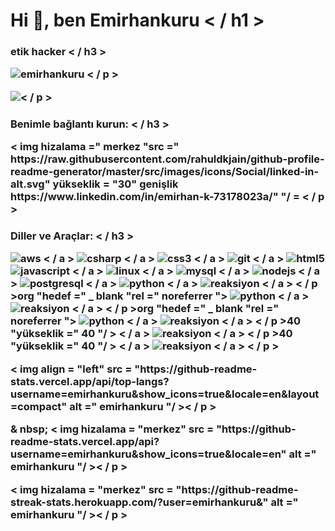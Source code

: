 <h1 hizalama = "merkez" > Hi 👋, ben Emirhankuru < / h1 >
<h3 hizalama = "merkez" > etik hacker < / h3 >

<p hizalama = "sol" > <img src = "https://komarev.com/ghpvc/?username=emirhankuru&label=Profile%20views&color=0e75b6&style=flat" alt =" emirhankuru "/ > < / p >

<p hizalama = "sol" > <bir href = "https://github.com/ryo-ma/github-profile-trophy"><img src =" https://github-profile-trophy.vercel.app/?username=emirhankuru" "emirhankuru" / = >< / p >

<h3 align = "left" > Benimle bağlantı kurun: < / h3 >
<p hizalama = "sol" >
<bir href = "https://linkedin.com/in/https://www.linkedin.com/in/emirhan-k-73178023a/" hedef =" boş ">< img hizalama =" merkez "src =" https://raw.githubusercontent.com/rahuldkjain/github-profile-readme-generator/master/src/images/icons/Social/linked-in-alt.svg" yükseklik = "30" genişlik https://www.linkedin.com/in/emirhan-k-73178023a/" "/ =
< / p >

<h3 hizalama = "sol" > Diller ve Araçlar: < / h3 >
<p hizalama = "sol" > <bir href = "https://aws.amazon.com" hedef =" _ blank "rel =" noreferrer "> <img src = "https://raw.githubusercontent.com/devicons/devicon/master/icons/amazonwebservices/amazonwebservices-original-wordmark.svg" alt =" aws "genişlik =" 40 "yükseklik =" 40 "/ > < / a > <bir href = "https://www.w3schools.com/cs/" hedef =" _ blank "rel =" noreferrer "> <img src = "https://raw.githubusercontent.com/devicons/devicon/master/icons/csharp/csharp-original.svg" alt =" csharp "genişlik =" 40 "yükseklik =" 40 "/ > < / a > <bir href = "https://www.w3schools.com/css/" hedef =" _ blank "rel =" noreferrer "><img src = "https://raw.githubusercontent.com/devicons/devicon/master/icons/css3/css3-original-wordmark.svg" alt =" css3 "genişlik =" 40 "yükseklik =" 40 "/ > < / a > <bir href = "https://git-scm.com/" hedef =" _ blank "rel =" noreferrer "> <img src = "https://www.vectorlogo.zone/logos/git-scm/git-scm-icon.svg" alt =" git "genişlik =" 40 "yükseklik =" 40 "/ > < / a > <bir href = "https://www.w3.org/html/" hedef =" _ blank "rel =" noreferrer "> <img src = "https://raw.githubusercontent.com/devicons/devicon/master/icons/html5/html5-original-wordmark.svg" alt =" html5 "genişlik =" 40 "yükseklik =" 40 "/ > </ a > <bir href = "https://developer.mozilla.org/en-US/docs/Web/JavaScript" hedef =" _ blank "rel =" noreferrer "> <img src = "https://raw.githubusercontent.com/devicons/devicon/master/icons/javascript/javascript-original.svg" alt =" javascript "genişlik =" 40 "yükseklik =" 40 "/ > < / a > <bir href = "https://www.linux.org/" hedef =" _ blank "rel =" noreferrer "> <img src = "https://raw.githubusercontent.com/devicons/devicon/master/icons/linux/linux-original.svg" alt =" linux "genişlik =" 40 "yükseklik =" 40 "/ > < / a > <bir href = "https://www.mysql.com/" hedef =" _ blank "rel =" noreferrer "> <img src = "https://raw.githubusercontent.com/devicons/devicon/master/icons/mysql/mysql-original-wordmark.svg" alt =" mysql "genişlik =" 40 "yükseklik =" 40 "/ > < / a > <bir href = "https://nodejs.org" hedef =" _ blank "rel =" noreferrer "> <img src = "https://raw.githubusercontent.com/devicons/devicon/master/icons/nodejs/nodejs-original-wordmark.svg" alt =" nodejs "genişlik =" 40 "yükseklik =" 40 "/ > < / a > <bir href = "https://www.postgresql.org" hedef =" _ blank "rel =" noreferrer "> <img src = "https://raw.githubusercontent.com/devicons/devicon/master/icons/postgresql/postgresql-original-wordmark.svg" alt =" postgresql "genişlik ="40 "yükseklik =" 40 "/ > < / a > <bir href = "https://www.python.org" hedef =" _ blank "rel =" noreferrer "> <img src = "https://raw.githubusercontent.com/devicons/devicon/master/icons/python/python-original.svg" alt =" python "genişlik =" 40 "yükseklik =" 40 "/ > < / a > <bir href = "https://reactjs.org/" hedef =" _ blank "rel =" noreferrer "> <img src = "https://raw.githubusercontent.com/devicons/devicon/master/icons/react/react-original-wordmark.svg" alt =" reaksiyon "genişliği =" 40 "yükseklik =" 40 "/ > < / a > < / p >org "hedef =" _ blank "rel =" noreferrer "> <img src = "https://raw.githubusercontent.com/devicons/devicon/master/icons/python/python-original.svg" alt =" python "genişlik =" 40 "yükseklik =" 40 "/ > < / a > <bir href = "https://reactjs.org/" hedef =" _ blank "rel =" noreferrer "> <img src = "https://raw.githubusercontent.com/devicons/devicon/master/icons/react/react-original-wordmark.svg" alt =" reaksiyon "genişliği =" 40 "yükseklik =" 40 "/ > < / a > < / p >org "hedef =" _ blank "rel =" noreferrer "> <img src = "https://raw.githubusercontent.com/devicons/devicon/master/icons/python/python-original.svg" alt =" python "genişlik =" 40 "yükseklik =" 40 "/ > < / a > <bir href = "https://reactjs.org/" hedef =" _ blank "rel =" noreferrer "> <img src = "https://raw.githubusercontent.com/devicons/devicon/master/icons/react/react-original-wordmark.svg" alt =" reaksiyon "genişliği =" 40 "yükseklik =" 40 "/ > < / a > < / p >40 "yükseklik =" 40 "/ > < / a > <bir href = "https://reactjs.org/" hedef =" _ blank "rel =" noreferrer "> <img src = "https://raw.githubusercontent.com/devicons/devicon/master/icons/react/react-original-wordmark.svg" alt =" reaksiyon "genişliği =" 40 "yükseklik =" 40 "/ > < / a > < / p >40 "yükseklik =" 40 "/ > < / a > <bir href = "https://reactjs.org/" hedef =" _ blank "rel =" noreferrer "> <img src = "https://raw.githubusercontent.com/devicons/devicon/master/icons/react/react-original-wordmark.svg" alt =" reaksiyon "genişliği =" 40 "yükseklik =" 40 "/ > < / a > < / p >

<p >< img align = "left" src = "https://github-readme-stats.vercel.app/api/top-langs?username=emirhankuru&show_icons=true&locale=en&layout=compact" alt =" emirhankuru "/ >< / p >

<p > & nbsp; < img hizalama = "merkez" src = "https://github-readme-stats.vercel.app/api?username=emirhankuru&show_icons=true&locale=en" alt =" emirhankuru "/ >< / p >

<p >< img hizalama = "merkez" src = "https://github-readme-streak-stats.herokuapp.com/?user=emirhankuru&" alt =" emirhankuru "/ >< / p >
